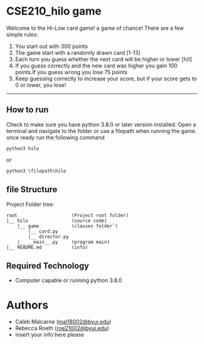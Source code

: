 # CSE210_hilo game
Welcome to the Hi-Low card game! a game of chance! There are a few simple rules:

1. You start out with 300 points
2. The game start with a randomly drawn card [1-13]
3. Each turn you guess whether the next card will be higher or lower [h/l]
4. If you guess correctly and the new card was higher you gain 100 points.If you guess wrong you lose 75 points
5. Keep guessing correctly to increase your score, but if your score gets to 0 or lower, you lose!
---

## How to run
Check to make sure you have python 3.8.0 or later version installed. Open a terminal
and navigate to the folder or use a filepath when running the game. once ready run the following command
```
python3 hilo
```
or
```
python3 \filepath\hilo
```

## file Structure
Project Folder tree:
```
root                    (Project root folder)
|__ hilo                (source code)
    |__ game            (classes folder`)
        |__ card.py
        |__ director.py
    |__ __main__.py     (program main)
|__ README.md           (info)
```
## Required Technology
* Computer capable or running python 3.8.0

# Authors
* Caleb Malcarne (mal18002@byui.edu)
* Rebecca Roeth (roe21002@byui.edu)
* insert your info here please  